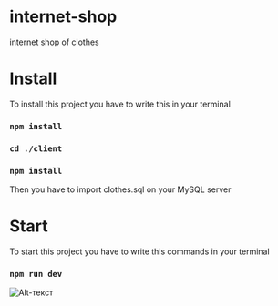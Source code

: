 # internet-shop
internet shop of clothes

# Install
To install this project you have to write this in your terminal
### `npm install`
### `cd ./client`
### `npm install`
Then you have to import clothes.sql on your MySQL server

# Start
To start this project you have to write this commands in your terminal
### `npm run dev`

![Alt-текст](https://sun9-east.userapi.com/sun9-30/s/v1/if2/btdGJ83yfzj4yytUHN00kOktrHF7dQqNpLrNdy77bnjqTCBcrXGDmWCXhn4GzkzqIbQFufu756pGCSZPIk5DJgd3.jpg?size=1913x957&quality=96&type=album "Орк")
